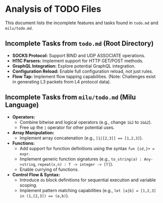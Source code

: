 # Analysis of TODO Files

This document lists the incomplete features and tasks found in `todo.md` and `milu/todo.md`.

## Incomplete Tasks from `todo.md` (Root Directory)

*   **SOCKS Protocol:** Support BIND and UDP ASSOCIATE operations.
*   **H11C Parsers:** Implement support for HTTP GET/POST methods.
*   **GraphQL Integration:** Explore potential GraphQL integration.
*   **Configuration Reload:** Enable full configuration reload, not just rules.
*   **Flow Tap:** Implement flow tapping capabilities. (Note: Challenges exist in generating L3 packets from L4 protocol data).

## Incomplete Tasks from `milu/todo.md` (Milu Language)

*   **Operators:**
    *   Combine bitwise and logical operators (e.g., change `1&2` to `1&&2`).
    *   Free up the `|` operator for other potential uses.
*   **Array Manipulation:**
    *   Implement array concatenation (e.g., `[1|[2,3]] == [1,2,3]`).
*   **Functions:**
    *   Add support for function definitions using the syntax `fun {id,}+ = expr`.
    *   Implement generic function signatures (e.g., `to_string(a) : Any->string`, `repeat(x,n) : T -> integer -> [T]`).
    *   Enable currying of functions.
*   **Control Flow & Syntax:**
    *   Introduce `do` block definitions for sequential execution and variable scoping.
    *   Implement pattern matching capabilities (e.g., `let [a|b] = [1,2,3] in (1,[2,3]) == (a,b)`).
